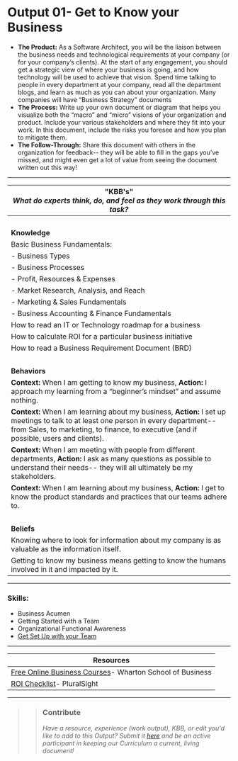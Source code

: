 # Output 01- Get to Know your Business

- **The Product:** As a Software Architect, you will be the liaison between the business needs and technological requirements at your company (or for your company’s clients). At the start of any engagement, you should get a strategic view of where your business is going, and how technology will be used to achieve that vision. Spend time talking to people in every department at your company, read all the department blogs, and learn as much as you can about your organization. Many companies will have “Business Strategy” documents 
- **The Process:** Write up your own document or diagram that helps you visualize both the “macro” and “micro” visions of your organization and product. Include your various stakeholders and where they fit into your work. In this document, include the risks you foresee and how you plan to mitigate them. 
- **The Follow-Through:** Share this document with others in the organization for feedback-- they will be able to fill in the gaps you’ve missed, and might even get a lot of value from seeing the document written out this way!

-----------------------------------------------------------

| **"KBB's"** <br> _What do experts think, do, and feel as they work through this task?_|
|----------|
| </br>| 
| **Knowledge**	| 
| Basic Business Fundamentals: | 
| - Business Types |
| - Business Processes |
| - Profit, Resources & Expenses |
| - Market Research, Analysis, and Reach |
| - Marketing & Sales Fundamentals |
| - Business Accounting & Finance Fundamentals |
| How to read an IT or Technology roadmap for a business |
| How to calculate ROI for a particular business initiative |
| How to read a Business Requirement Document (BRD) |
| </br> | 
| **Behaviors** 	| 
|  **Context:** When I am getting to know my business, **Action:** I approach my learning from a “beginner’s mindset” and assume nothing.	|  
| **Context:** When I am learning about my business, **Action:** I set up meetings to talk to at least one person in every department-- from Sales, to marketing, to finance, to executive (and if possible, users and clients).  |
| **Context:** When I am meeting with people from different departments, **Action:** I ask as many questions as possible to understand their needs-- they will all ultimately be my stakeholders. |  
| **Context:** When I am learning about my business, **Action:** I get to know the product standards and practices that our teams adhere to. |  
| </br> | 
| **Beliefs**	| 
| Knowing where to look for information about my company is as valuable as the information itself.  |  
| Getting to know my business means getting to know the humans involved in it and impacted by it. |  


------
### Skills: 
* Business Acumen
* Getting Started with a Team 
* Organizational Functional Awareness
* [Get Set Up with your Team](https://github.com/andela/learningmap/tree/master/D4%2B/Product%20Manager/Curriculum/Output%2001-%20Get%20Set%20Up%20with%20your%20Team)
------


| Resources|       	
|----------|
| [Free Online Business Courses](https://www.class-central.com/university/wharton)- Wharton School of Business|
| [ROI Checklist](https://www.pluralsight.com/blog/career/roi-checklist)- PluralSight|


---- 

>> ### Contribute
>> _Have a resource, experience (work output), KBB, or edit you'd like to add to this Output? Submit it [here](https://docs.google.com/a/andela.com/forms/d/e/1FAIpQLSeiwit-7JW3UScG9ItDX9DUZZnlCwdpo7aWruahsPKNJ_6JOA/viewform?usp=sf_link) and be an active participant in keeping our Curriculum a current, living document!_

